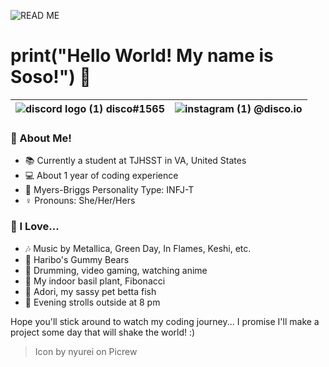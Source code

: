 ![READ ME](https://user-images.githubusercontent.com/80224791/181576069-ddf98823-3d5a-4a27-9735-ba512a38c7c8.png)
# **print("Hello World! My name is Soso!")** :wave: 


| ![discord logo (1)](https://user-images.githubusercontent.com/80224791/181578951-88f1920b-8d19-44bc-ba29-90346400b18a.png) disco#1565 | ![instagram (1)](https://user-images.githubusercontent.com/80224791/181579545-c8ea1583-e8b5-4aec-8197-3dddb72ce599.png) @disco.io | 
| ------------- | -------------  |

### :book: About Me!

- :books: Currently a student at TJHSST in VA, United States
- :computer: About 1 year of coding experience
- :brain: Myers-Briggs Personality Type: INFJ-T
- :female_sign: Pronouns: She/Her/Hers

### :sparkling_heart: I Love...

- :notes: Music by Metallica, Green Day, In Flames, Keshi, etc. 
- :lollipop: Haribo's Gummy Bears
- :drum: Drumming, video gaming, watching anime
- :seedling: My indoor basil plant, Fibonacci
-  :flags: Adori, my sassy pet betta fish
- :crescent_moon: Evening strolls outside at 8 pm


Hope you'll stick around to watch my coding journey... I promise I'll make a project some day that will shake the world! :)
> Icon by nyurei on Picrew
